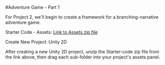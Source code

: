 #Adventure Game - Part 1

For Project 2, we'll begin to create a framework for a branching-narrative adventure game.

Starter Code - Assets: [Link to Assets zip file](https://utdallas.box.com/v/Project2-assets-S18)

Create New Project: Unity 2D 
 
After creating a new Unity 2D project, unzip the Starter-code zip file from the link above, then drag each sub-folder into your project's assets panel.  

